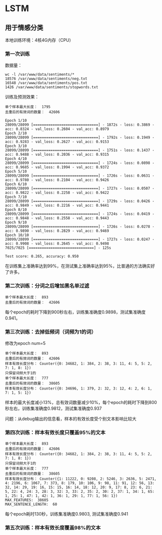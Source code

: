 # LSTM

## 用于情感分类
本地训练环境：4核4G内存（CPU）

### 第一次训练

数据量：

```
wc -l /var/www/data/sentiments/* 
18576 /var/www/data/sentiments/neg.txt
16548 /var/www/data/sentiments/pos.txt
1426 /var/www/data/sentiments/stopwords.txt
```

训练及预测效果：

```
单个样本最大长度：  1795
去重后的有效词的数量：  42606

Epoch 1/10
28099/28099 [==============================] - 1872s - loss: 0.3869 - acc: 0.8324 - val_loss: 0.2604 - val_acc: 0.8979
Epoch 2/10
28099/28099 [==============================] - 1792s - loss: 0.1949 - acc: 0.9283 - val_loss: 0.2627 - val_acc: 0.9153
Epoch 3/10
28099/28099 [==============================] - 1751s - loss: 0.1437 - acc: 0.9488 - val_loss: 0.2036 - val_acc: 0.9315
Epoch 4/10
28099/28099 [==============================] - 1724s - loss: 0.0898 - acc: 0.9685 - val_loss: 0.1994 - val_acc: 0.9372
Epoch 5/10
28099/28099 [==============================] - 1726s - loss: 0.0631 - acc: 0.9780 - val_loss: 0.2104 - val_acc: 0.9426
Epoch 6/10
28099/28099 [==============================] - 1727s - loss: 0.0507 - acc: 0.9822 - val_loss: 0.2258 - val_acc: 0.9422
Epoch 7/10
28099/28099 [==============================] - 1729s - loss: 0.0426 - acc: 0.9849 - val_loss: 0.2216 - val_acc: 0.9441
Epoch 8/10
28099/28099 [==============================] - 1724s - loss: 0.0419 - acc: 0.9848 - val_loss: 0.2558 - val_acc: 0.9443
Epoch 9/10
28099/28099 [==============================] - 1726s - loss: 0.0278 - acc: 0.9890 - val_loss: 0.2829 - val_acc: 0.9469
Epoch 10/10
28099/28099 [==============================] - 1727s - loss: 0.0247 - acc: 0.9908 - val_loss: 0.2645 - val_acc: 0.9498
7025/7025 [==============================] - 125s     

Test score: 0.265, accuracy: 0.950
```

在训练集上准确率达到99%，在测试集上准确率达到95%，比普通的方法确实好了许多。

### 第二次训练：分词之后增加黑名单过滤

```
单个样本最大长度：  893
去重后的有效词的数量：  42606
```

每个epoch的耗时下降到900秒左右，训练集准确度0.9898，测试集准确度0.941。

### 第三次训练：去掉低频词（词频为1的词）
修改为epoch num=5

```
单个样本最大长度：  893
去重后的有效词的数量：  42606
样本有效长度分布： Counter({0: 34682, 1: 384, 2: 38, 3: 11, 4: 5, 5: 2, 7: 1, 8: 1})
只保留词频大于1的
单个样本最大长度：  777
去重后的有效词的数量：  38605
样本有效长度分布： Counter({0: 34696, 1: 379, 2: 32, 3: 12, 4: 2, 6: 1, 7: 1, 5: 1})
```

样本的最大长度减小13%，总有效词数量减少10%，每个epoch的耗时下降到800秒左右，训练集准确度0.9812，测试集准确度0.937

问题：从debug输出的信息看，样本的有效长度受个别文本影响比较大

### 第四次训练：样本有效长度只覆盖95%的文本

```
单个样本最大长度：  893
去重后的有效词的数量：  42606
样本有效长度分布： Counter({0: 34682, 1: 384, 2: 38, 3: 11, 4: 5, 5: 2, 7: 1, 8: 1})
只保留词频大于1的
单个样本最大长度：  777
去重后的有效词的数量：  38605
样本有效长度分布： Counter({1: 11222, 0: 9208, 2: 5246, 3: 2636, 5: 2471, 4: 2196, 6: 1067, 7: 373, 8: 179, 10: 106, 9: 98, 11: 91, 12: 56, 13: 32, 14: 29, 19: 16, 15: 15, 16: 14, 18: 12, 20: 9, 17: 8, 23: 6, 21: 5, 22: 4, 24: 3, 28: 3, 32: 3, 33: 2, 35: 2, 30: 2, 37: 1, 34: 1, 65: 1, 25: 1, 47: 1, 42: 1, 36: 1, 29: 1, 77: 1, 56: 1})
MAX_FEATURES:  38605
MAX_SENTENCE_LENGTH:  60
```

每个epoch耗时130秒，训练集准确度0.9803, 测试集准确度0.941


### 第五次训练：样本有效长度覆盖98%的文本




